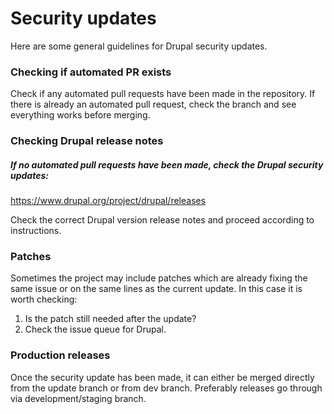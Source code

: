 # Security updates

Here are some general guidelines for Drupal security updates.

### Checking if automated PR exists

Check if any automated pull requests have been made in the repository. If there is already an automated pull request, check the branch and see everything works before merging.

### Checking Drupal release notes

##### If no automated pull requests have been made, check the Drupal security updates:

https://www.drupal.org/project/drupal/releases

Check the correct Drupal version release notes and proceed according to instructions.

### Patches

Sometimes the project may include patches which are already fixing the same issue or on the same lines as the current update.
In this case it is worth checking:
1) Is the patch still needed after the update? 
2) Check the issue queue for Drupal.

### Production releases 

Once the security update has been made, it can either be merged directly from the update branch or from dev branch. Preferably releases go through via development/staging branch.
